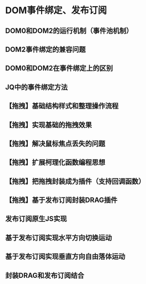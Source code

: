 # DOM事件绑定、发布订阅

## DOM0和DOM2的运行机制（事件池机制）



## DOM2事件绑定的兼容问题



## DOM0和DOM2在事件绑定上的区别



## JQ中的事件绑定方法



## 【拖拽】基础结构样式和整理操作流程



## 【拖拽】实现基础的拖拽效果



## 【拖拽】解决鼠标焦点丢失的问题



## 【拖拽】扩展柯理化函数编程思想



## 【拖拽】把拖拽封装成为插件（支持回调函数）



## 【拖拽】基于发布订阅封装DRAG插件



## 发布订阅原生JS实现



## 基于发布订阅实现水平方向切换运动



## 基于发布订阅实现垂直方向自由落体运动



## 封装DRAG和发布订阅结合


